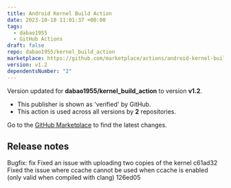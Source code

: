 ```yaml
---
title: Android Kernel Build Action
date: 2023-10-10 11:01:37 +00:00
tags:
  - dabao1955
  - GitHub Actions
draft: false
repo: dabao1955/kernel_build_action
marketplace: https://github.com/marketplace/actions/android-kernel-build-action
version: v1.2
dependentsNumber: "2"
---
```



Version updated for **dabao1955/kernel_build_action** to version **v1.2**.
- This publisher is shown as 'verified' by GitHub.
- This action is used across all versions by **2** repositories.

Go to the [GitHub Marketplace](https://github.com/marketplace/actions/android-kernel-build-action) to find the latest changes.

## Release notes

Bugfix:
fix Fixed an issue with uploading two copies of the kernel c61ad32
Fixed the issue where ccache cannot be used when ccache is enabled (only valid when compiled with clang) 126ed05
